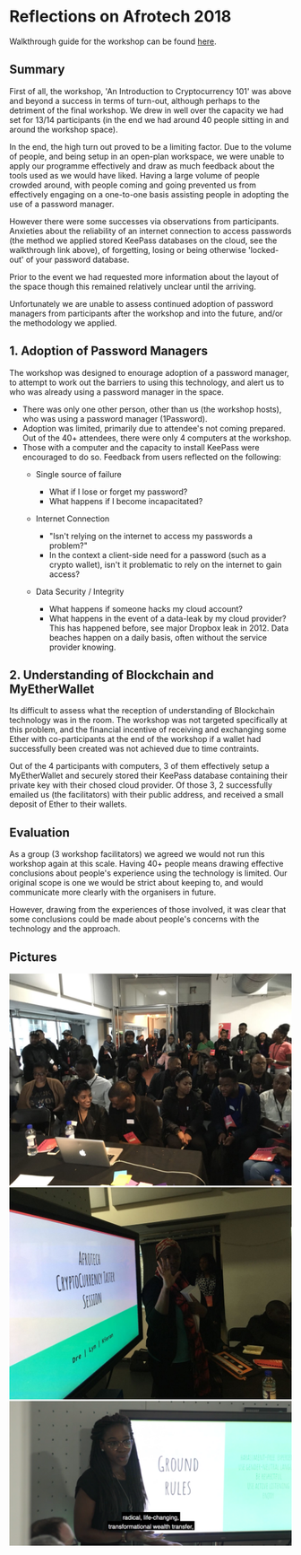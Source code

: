 # Reflections on Afrotech 2018

Walkthrough guide for the workshop can be found [here](../guides/cryptoguide.md).

## Summary

First of all, the workshop, 'An Introduction to Cryptocurrency 101' was above and beyond a success in terms of turn-out, although perhaps to the detriment of the final workshop.
We drew in well over the capacity we had set for 13/14 participants (in the end we had around 40 people sitting in and around the workshop space).

In the end, the high turn out proved to be a limiting factor. Due to the volume of people, and being setup in an open-plan workspace, we were unable to apply our programme effectively and draw as much feedback about the tools used as we would have liked. Having a large volume of people crowded around, with people coming and going prevented us from effectively engaging on a one-to-one basis assisting people in adopting the use of a password manager. 

However there were some successes via observations from participants. Anxieties about the reliability of an internet connection to access passwords (the method we applied stored KeePass databases on the cloud, see the walkthrough link above), of forgetting, losing or being otherwise 'locked-out' of your password database.

Prior to the event we had requested more information about the layout of the space though this remained relatively unclear until the arriving.

Unfortunately we are unable to assess continued adoption of password managers from participants after the workshop and into the future, and/or the methodology we applied.

## 1. Adoption of Password Managers

The workshop was designed to enourage adoption of a password manager, to attempt to work out the barriers to using this technology, and alert us to who was already using a password manager in the space.

- There was only one other person, other than us (the workshop hosts), who was using a password manager (1Password).
- Adoption was limited, primarily due to attendee's not coming prepared. Out of the 40+ attendees, there were only 4 computers at the workshop.
- Those with a computer and the capacity to install KeePass were encouraged to do so. Feedback from users reflected on the following:
  * Single source of failure
    - What if I lose or forget my password?
    - What happens if I become incapacitated?

  * Internet Connection
    - "Isn't relying on the internet to access my passwords a problem?"
    - In the context a client-side need for a password (such as a crypto wallet), isn't it problematic to rely on the internet to gain access?

  * Data Security / Integrity
    - What happens if someone hacks my cloud account?
    - What happens in the event of a data-leak by my cloud provider? This has happened before, see major Dropbox leak in 2012. Data beaches happen on a daily basis, often without the service provider knowing.


## 2. Understanding of Blockchain and MyEtherWallet

Its difficult to assess what the reception of understanding of Blockchain technology was in the room. The workshop was not targeted specifically at this problem, and the financial incentive of receiving and exchanging some Ether with co-participants at the end of the workshop if a wallet had successfully been created was not achieved due to time contraints.

Out of the 4 participants with computers, 3 of them effectively setup a MyEtherWallet and securely stored their KeePass database containing their private key with their chosed cloud provider.
Of those 3, 2 successfully emailed us (the facilitators) with their public address, and received a small deposit of Ether to their wallets.


## Evaluation

As a group (3 workshop facilitators) we agreed we would not run this workshop again at this scale. Having 40+ people means drawing effective conclusions about people's experience using the technology is limited. Our original scope is one we would be strict about keeping to, and would communicate more clearly with the organisers in future.

However, drawing from the experiences of those involved, it was clear that some conclusions could be made about people's concerns with the technology and the approach.

## Pictures

![afrotech-1.jpg](./img/afrotech-1.jpeg)
![afrotech-2.jpg](./img/afrotech-2.jpeg)
![afrotech-3.jpg](./img/afrotech-3.png)

